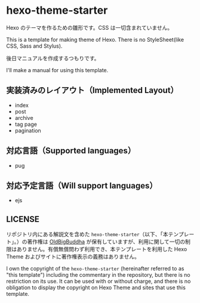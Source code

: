 # hexo-theme-starter

Hexo のテーマを作るための雛形です。CSS は一切含まれていません。

This is a template for making theme of Hexo. There is no StyleSheet(like CSS, Sass and Stylus).

後日マニュアルを作成するつもりです。

I'll make a manual for using this template.

## 実装済みのレイアウト（Implemented Layout）

- index
- post
- archive
- tag page
- pagination

## 対応言語（Supported languages）

- pug

## 対応予定言語（Will support languages）

- ejs

## LICENSE

リポジトリ内にある解説文を含めた `hexo-theme-starter`（以下、「本テンプレート」。）の著作権は [OldBigBuddha](https://twitter.com/OldBigBuddha) が保有していますが、利用に関して一切の制限はありません。有償無償問わず利用でき、本テンプレートを利用した Hexo Theme およびサイトに著作権表示の義務はありません。

I own the copyright of the `hexo-theme-starter` (hereinafter referred to as "this template") including the commentary in the repository, but there is no restriction on its use. It can be used with or without charge, and there is no obligation to display the copyright on Hexo Theme and sites that use this template.
